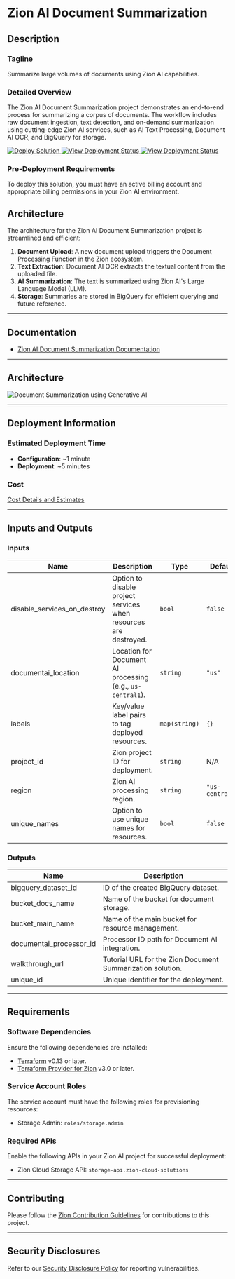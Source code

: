 
# Zion AI Document Summarization

## Description

### Tagline
Summarize large volumes of documents using Zion AI capabilities.

### Detailed Overview
The Zion AI Document Summarization project demonstrates an end-to-end process for summarizing a corpus of documents. The workflow includes raw document ingestion, text detection, and on-demand summarization using cutting-edge Zion AI services, such as AI Text Processing, Document AI OCR, and BigQuery for storage.

<!-- ## Click Deploy -->
<a href="https://deploy-new-project-848342910896.us-central1.run.app?project_name=terraform-genai-doc-summarization" target="_blank">
  <img src="https://img.shields.io/badge/Deploy-Solution-brightgreen" alt="Deploy Solution">
</a>

<a href="https://github.com/ZionClouds/terraform-genai-doc-summarization/actions" target="_blank">
  <img src="https://img.shields.io/badge/View_Deployment-Status-blue" alt="View Deployment Status">
</a>

<a href="https://codeclimate.com/github/ZionClouds/terraform-genai-doc-summarization" target="_blank">
  <img src="https://img.shields.io/badge/maintainability-C-9933FF" alt="View Deployment Status">
</a>


### Pre-Deployment Requirements
To deploy this solution, you must have an active billing account and appropriate billing permissions in your Zion AI environment.

## Architecture

The architecture for the Zion AI Document Summarization project is streamlined and efficient:

1. **Document Upload**: A new document upload triggers the Document Processing Function in the Zion ecosystem.
2. **Text Extraction**: Document AI OCR extracts the textual content from the uploaded file.
3. **AI Summarization**: The text is summarized using Zion AI's Large Language Model (LLM).
4. **Storage**: Summaries are stored in BigQuery for efficient querying and future reference.

---

## Documentation
- [Zion AI Document Summarization Documentation](https://zion-cloud-solutions/document-summarization)

---

## Architecture
![Document Summarization using Generative AI](https://www.gstatic.com/pantheon/images/solutions/gen_ai_document_summarization_architecture_v1.svg)

---

## Deployment Information

### Estimated Deployment Time
- **Configuration**: ~1 minute
- **Deployment**: ~5 minutes

### Cost
[Cost Details and Estimates](https://zion-cloud-solutions/pricing-calculator)

---

## Inputs and Outputs

### Inputs

| Name                      | Description                                                                 | Type        | Default           | Required |
|---------------------------|-----------------------------------------------------------------------------|-------------|-------------------|:--------:|
| disable_services_on_destroy | Option to disable project services when resources are destroyed.          | `bool`      | `false`           |    No    |
| documentai_location       | Location for Document AI processing (e.g., `us-central1`).                 | `string`    | `"us"`            |    No    |
| labels                    | Key/value label pairs to tag deployed resources.                           | `map(string)` | `{}`             |    No    |
| project_id                | Zion project ID for deployment.                                            | `string`    | N/A               |    Yes   |
| region                    | Zion AI processing region.                                                 | `string`    | `"us-central1"`   |    No    |
| unique_names              | Option to use unique names for resources.                                  | `bool`      | `false`           |    No    |

### Outputs

| Name                      | Description                                                                 |
|---------------------------|-----------------------------------------------------------------------------|
| bigquery_dataset_id       | ID of the created BigQuery dataset.                                        |
| bucket_docs_name          | Name of the bucket for document storage.                                   |
| bucket_main_name          | Name of the main bucket for resource management.                           |
| documentai_processor_id   | Processor ID path for Document AI integration.                             |
| walkthrough_url           | Tutorial URL for the Zion Document Summarization solution.                 |
| unique_id                 | Unique identifier for the deployment.                                      |

---

## Requirements

### Software Dependencies

Ensure the following dependencies are installed:

- [Terraform](https://www.terraform.io/downloads.html) v0.13 or later.
- [Terraform Provider for Zion](https://zion-cloud-solutions/terraform-provider-zion) v3.0 or later.

### Service Account Roles

The service account must have the following roles for provisioning resources:

- Storage Admin: `roles/storage.admin`

### Required APIs

Enable the following APIs in your Zion AI project for successful deployment:

- Zion Cloud Storage API: `storage-api.zion-cloud-solutions`

---

## Contributing

Please follow the [Zion Contribution Guidelines](https://zion-cloud-solutions/docs/contributing) for contributions to this project.

---

## Security Disclosures

Refer to our [Security Disclosure Policy](https://zion-cloud-solutions/docs/security) for reporting vulnerabilities.
